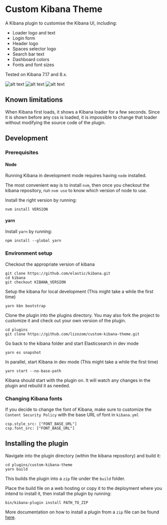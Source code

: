# Custom Kibana Theme

A Kibana plugin to customise the Kibana UI, including:
- Loader logo and text
- Login form
- Header logo
- Spaces selector logo
- Search bar text
- Dashboard colors
- Fonts and font sizes

Tested on Kibana 7.17 and 8.x.

![alt text](readme_img/home_page.png)
![alt text](readme_img/login_form.png)
![alt text](readme_img/space_selector.png)

## Known limitations

When Kibana first loads, it shows a Kibana loader for a few seconds. 
Since it is shown before any css is loaded, it is impossible to change that loader without modifying the source code of the plugin.

## Development

### Prerequisites

#### Node

Running Kibana in development mode requires having `node` installed.

The most convenient way is to install `nvm`, then once you checkout the kibana repository, run `nvm use` to know which version of node to use.

Install the right version by running:

```
nvm install VERSION
```

#### yarn

Install `yarn` by running: 

```
npm install --global yarn
```

### Environment setup

Checkout the appropriate version of kibana

```
git clone https://github.com/elastic/kibana.git
cd kibana
git checkout KIBANA_VERSION
```

Setup the kibana for local development (This might take a while the first time)

```
yarn kbn bootstrap 
```

Clone the plugin into the plugins directory.
You may also fork the project to customize it and check out your own version of the plugin.

```
cd plugins
git clone https://github.com/lizozom/custom-kibana-theme.git
```

Go back to the kibana folder and start Elasticsearch in dev mode

```
yarn es snapshot
```

In parallel, start Kibana in dev mode (This might take a while the first time)

```
yarn start --no-base-path
```

Kibana should start with the plugin on.
It will watch any changes in the plugin and rebuild it as needed.

### Changing Kibana fonts
If you decide to change the font of Kibana, make sure to customize the `Content Security Policy` with the base URL of font in `kibana.yml`

```
csp.style_src: ["FONT_BASE_URL"]
csp.font_src: ["FONT_BASE_URL"]
```

## Installing the plugin

Navigate into the plugin directory (within the kibana repository) and build it:

```
cd plugins/custom-kibana-theme
yarn build
```

This builds the plugin into a `zip` file under the `build` folder.

Place the build file on a web hosting or copy it to the deployment where you intend to install it, then install the plugin by running:

```
bin/kibana-plugin install PATH_TO_ZIP
```

More documentation on how to install a plugin from a `zip` file can be found [here](https://www.elastic.co/guide/en/kibana/master/kibana-plugins.html).

